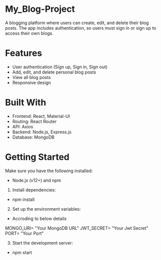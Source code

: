 # My_Blog-Project

A blogging platform where users can create, edit, and delete their blog posts. The app includes authentication, so users must sign in or sign up to access their own blogs.

# Features
 - User authentication (Sign up, Sign in, Sign out)
 - Add, edit, and delete personal blog posts
 - View all blog posts
 - Responsive design

# Built With
 - Frontend: React, Material-UI
 - Routing: React Router
 - API: Axios 
 - Backend: Node.js, Express.js 
 - Database: MongoDB

# Getting Started
Make sure you have the following installed:
 - Node.js (v12+) and npm

1. Install dependencies:
 - npm install

2. Set up the environment variables:
 - Accroding to below details

  MONGO_URI= "Your MongoDB URL"
  JWT_SECRET= "Your Jwt Secret"
  PORT= "Your Port"

3. Start the development server:
 - npm start
